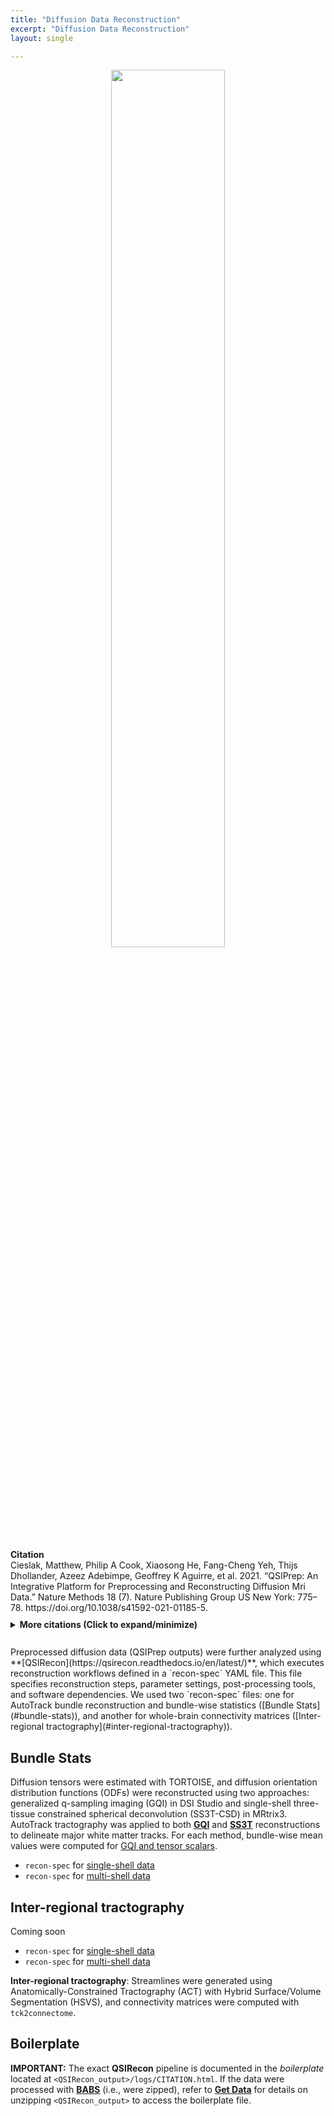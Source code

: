 ```yaml
---
title: "Diffusion Data Reconstruction"
excerpt: "Diffusion Data Reconstruction"
layout: single

---
```


<style>
details p { margin: 8px 0 !important; }
details div { line-height: 1.6; }
</style>

<div style="text-align: center;">
     <img src="{{ site.baseurl }}/assets/images/misc/qsirecon_workflow.png" width="60%" height="auto" />
</div>

<br/>
<div style="margin: 10px 0;">
<strong>Citation</strong><br/>
Cieslak, Matthew, Philip A Cook, Xiaosong He, Fang-Cheng Yeh, Thijs Dhollander, Azeez Adebimpe, Geoffrey K Aguirre, et al. 2021. “QSIPrep: An Integrative Platform for Preprocessing and Reconstructing Diffusion Mri Data.” Nature Methods 18 (7). Nature Publishing Group US New York: 775–78. https://doi.org/10.1038/s41592-021-01185-5.
</div>

<details style="margin: 10px 0;">
<summary><strong>More citations (Click to expand/minimize)</strong></summary>
<div style="padding: 10px 0; line-height: 1.6;">
Abraham, Alexandre, Fabian Pedregosa, Michael Eickenberg, Philippe Gervais, Andreas Mueller, Jean Kossaifi, Alexandre Gramfort, Bertrand Thirion, and Gael Varoquaux. 2014. “Machine Learning for Neuroimaging with Scikit-Learn.” Frontiers in Neuroinformatics 8. https://doi.org/10.3389/fninf.2014.00014.
<p style="margin: 2px 0;"></p>
Dhollander, Thijs, David Raffelt, and Alan Connelly. 2016. “Unsupervised 3-Tissue Response Function Estimation from Single-Shell or Multi-Shell Diffusion Mr Data Without a Co-Registered T1 Image.” In ISMRM Workshop on Breaking the Barriers of Diffusion Mri, 5:5.
<p style="margin: 2px 0;"></p>
Dhollander, T, R Mito, D Raffelt, and A Connelly. 2019. “Improved White Matter Response Function Estimation for 3-Tissue Constrained Spherical Deconvolution.” In Proc. Intl. Soc. Mag. Reson. Med, 555.
<p style="margin: 2px 0;"></p>
Garyfallidis, Eleftherios, Matthew Brett, Bagrat Amirbekian, Ariel Rokem, Stefan Van Der Walt, Maxime Descoteaux, and Ian Nimmo-Smith. 2014. “Dipy, a Library for the Analysis of Diffusion Mri Data.” Frontiers in Neuroinformatics 8. Frontiers: 8.
<p style="margin: 2px 0;"></p>
Gorgolewski, K., C. D. Burns, C. Madison, D. Clark, Y. O. Halchenko, M. L. Waskom, and S. Ghosh. 2011. “Nipype: A Flexible, Lightweight and Extensible Neuroimaging Data Processing Framework in Python.” Frontiers in Neuroinformatics 5: 13. https://doi.org/10.3389/fninf.2011.00013.
<p style="margin: 2px 0;"></p>
Gorgolewski, Krzysztof J., Oscar Esteban, Christopher J. Markiewicz, Erik Ziegler, David Gage Ellis, Michael Philipp Notter, Dorota Jarecka, et al. 2018. “Nipype.” Software. Zenodo. https://doi.org/10.5281/zenodo.596855.
<p style="margin: 2px 0;"></p>
J-Donald, Robert Smith, David Raffelt, Rami Tabbara, Thijs Dhollander, Maximilian Pietsch, Daan Christiaens, Ben Jeurissen, Chun-Hung Yeh, and Alan" Connelly. 2019. “MRtrix3: A Fast, Flexible and Open Software Framework for Medical Image Processing and Visualisation.” NeuroImage 202: 116137.
<p style="margin: 2px 0;"></p>
Raffelt, David, Thijs Dhollander, J-Donald Tournier, Rami Tabbara, Robert E Smith, Eric Pierre, and Alan Connelly. 2017. “Bias Field Correction and Intensity Normalisation for Quantitative Analysis of Apparent Fibre Density.” In Proc. Intl. Soc. Mag. Reson. Med, 25:3541.
<p style="margin: 2px 0;"></p>
Tournier, J-Donald, Fernando Calamante, David G Gadian, and Alan Connelly. 2004. “Direct Estimation of the Fiber Orientation Density Function from Diffusion-Weighted Mri Data Using Spherical Deconvolution.” NeuroImage 23 (3). Elsevier: 1176–85.
<p style="margin: 2px 0;"></p>
Tournier, J-Donald, Chun-Hung Yeh, Fernando Calamante, Kuan-Hung Cho, Alan Connelly, and Ching-Po Lin. 2008. “Resolving Crossing Fibres Using Constrained Spherical Deconvolution: Validation Using Diffusion-Weighted Imaging Phantom Data.” Neuroimage 42 (2). Elsevier: 617–25.
<p style="margin: 2px 0;"></p>
Yeh, Fang-Cheng. 2020. “Shape Analysis of the Human Association Pathways.” Neuroimage 223. Elsevier: 117329.
<p style="margin: 2px 0;"></p>
Yeh, Fang-Cheng, Van Jay Wedeen, and Wen-Yih Isaac Tseng. 2010. “Generalized q-Sampling Imaging.” IEEE Transactions on Medical Imaging 29 (9). IEEE: 1626–35.
</div>
</details>


<br>
Preprocessed diffusion data (QSIPrep outputs) were further analyzed using **[QSIRecon](https://qsirecon.readthedocs.io/en/latest/)**, which executes reconstruction workflows defined in a `recon-spec` YAML file. This file specifies reconstruction steps, parameter settings, post-processing tools, and software dependencies. We used two `recon-spec` files: one for AutoTrack bundle reconstruction and bundle-wise statistics ([Bundle Stats](#bundle-stats)), and another for whole-brain connectivity matrices ([Inter-regional tractography](#inter-regional-tractography)).

## Bundle Stats

Diffusion tensors were estimated with TORTOISE, and diffusion orientation distribution functions (ODFs) were reconstructed using two approaches: generalized q-sampling imaging (GQI) in DSI Studio and single-shell three-tissue constrained spherical deconvolution (SS3T-CSD) in MRtrix3. AutoTrack tractography was applied to both [**GQI**](https://qsirecon.readthedocs.io/en/latest/builtin_workflows.html#dsi-studio-autotrack) and [**SS3T**](https://qsirecon.readthedocs.io/en/latest/builtin_workflows.html#ss3t-fod-autotrack) reconstructions to delineate major white matter tracks. For each method, bundle-wise mean values were computed for [GQI and tensor scalars](https://qsirecon.readthedocs.io/en/latest/builtin_workflows.html#id36).

 * `recon-spec` for [single-shell data](https://github.com/PennLINC/AI2D/blob/main/_data/reconspec_singleshell_bundle-stats_v1.yaml)
 * `recon-spec` for [multi-shell data](https://github.com/PennLINC/AI2D/blob/main/_data/reconspec_multishell_bundle-stats_v1.yaml)

## Inter-regional tractography

Coming soon

 * `recon-spec` for [single-shell data](https://github.com/PennLINC/AI2D/blob/main/_data/reconspec_singleshell_whole-brain_v1.yaml)
 * `recon-spec` for [multi-shell data](https://github.com/PennLINC/AI2D/blob/main/_data/reconspec_multishell_whole-brain_v1.yaml)

**Inter-regional tractography**: Streamlines were generated using Anatomically-Constrained Tractography (ACT) with Hybrid Surface/Volume Segmentation (HSVS), and connectivity matrices were computed with `tck2connectome`.

## Boilerplate

<div class="alert alert-primary" role="alert">
  <strong>IMPORTANT:</strong> The exact <strong>QSIRecon</strong> pipeline is documented in the <em>boilerplate</em> located at <code>&lt;QSIRecon_output&gt;/logs/CITATION.html</code>. If the data were processed with <a href="{{ site.baseurl }}/docs/imaging/image_babs/"><strong>BABS</strong></a> (i.e., were zipped), refer to <a href="{{ site.baseurl }}/docs/get_data#312-explore-the-data-structure"><strong>Get Data</strong></a> for details on unzipping <code>&lt;QSIRecon_output&gt;</code> to access the boilerplate file.
</div>
